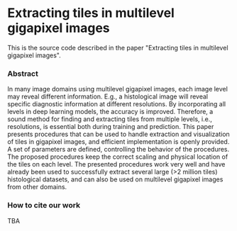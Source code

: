 # Extracting tiles in multilevel gigapixel images

This is the source code described in the paper "Extracting tiles in multilevel gigapixel images".

### Abstract
In many image domains using multilevel gigapixel images, each image level may reveal different information. E.g., a histological image will reveal specific diagnostic information at different resolutions. By incorporating all levels in deep learning models, the accuracy is improved. Therefore, a sound method for finding and extracting tiles from multiple levels, i.e., resolutions, is essential both during training and prediction. This paper presents procedures that can be used to handle extraction and visualization of tiles in gigapixel images, and efficient implementation is openly provided. A set of parameters are defined, controlling the behavior of the procedures. The proposed procedures keep the correct scaling and physical location of the tiles on each level. The presented procedures work very well and have already been used to successfully extract several large ($>$2 million tiles) histological datasets, and can also be used on multilevel gigapixel images from other domains.

### How to cite our work
TBA
